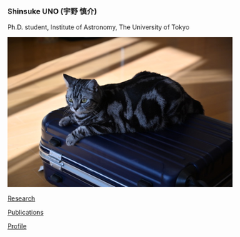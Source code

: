 ### Shinsuke UNO (宇野 慎介) 
Ph.D. student, Institute of Astronomy, The University of Tokyo

![May-chan](May-chan.JPG)

[Research](https://shinsukeuno.github.io/research.html)

[Publications](https://shinsukeuno.github.io/publications.html)

[Profile](https://shinsukeuno.github.io/profile.html)
